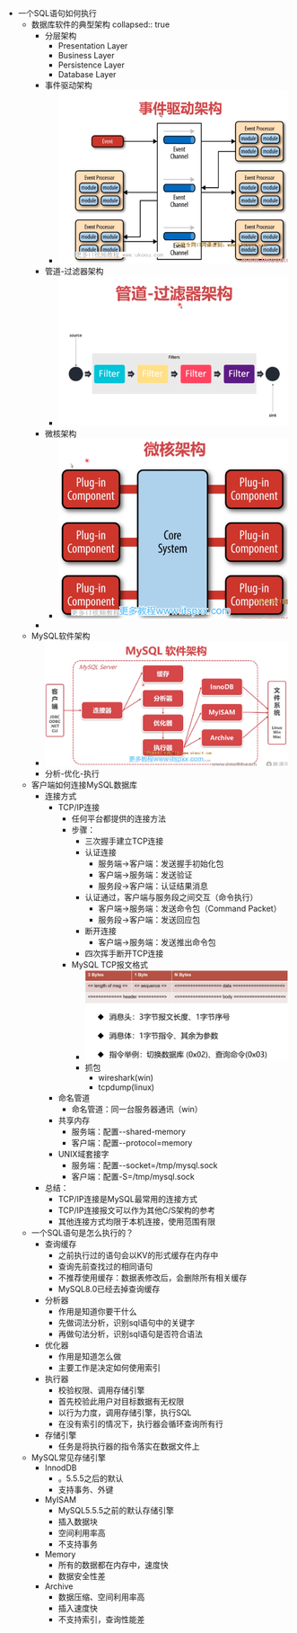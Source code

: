 - 一个SQL语句如何执行
	- 数据库软件的典型架构
	  collapsed:: true
		- 分层架构
			- Presentation Layer
			- Business Layer
			- Persistence Layer
			- Database Layer
		- 事件驱动架构
			- ![image.png](../assets/image_1666699869407_0.png)
		- 管道-过滤器架构
			- ![image.png](../assets/image_1666699980628_0.png)
		- 微核架构
			- ![image.png](../assets/image_1666700060073_0.png)
		-
	- MySQL软件架构
		- ![image.png](../assets/image_1666700326835_0.png)
		- 分析-优化-执行
	- 客户端如何连接MySQL数据库
		- 连接方式
			- TCP/IP连接
				- 任何平台都提供的连接方法
				- 步骤：
					- 三次握手建立TCP连接
					- 认证连接
						- 服务端->客户端：发送握手初始化包
						- 客户端->服务端：发送验证
						- 服务段->客户端：认证结果消息
					- 认证通过，客户端与服务段之间交互（命令执行）
						- 客户端->服务端：发送命令包（Command Packet）
						- 服务段->客户端：发送回应包
					- 断开连接
						- 客户端->服务端：发送推出命令包
					- 四次挥手断开TCP连接
				- MySQL TCP报文格式
					- ![image.png](../assets/image_1666701223652_0.png)
					- 抓包
						- wireshark(win)
						- tcpdump(linux)
			- 命名管道
				- 命名管道：同一台服务器通讯（win）
			- 共享内存
				- 服务端：配置--shared-memory
				- 客户端：配置--protocol=memory
			- UNIX域套接字
				- 服务端：配置--socket=/tmp/mysql.sock
				- 客户端：配置-S=/tmp/mysql.sock
		- 总结：
			- TCP/IP连接是MySQL最常用的连接方式
			- TCP/IP连接报文可以作为其他C/S架构的参考
			- 其他连接方式均限于本机连接，使用范围有限
	- 一个SQL语句是怎么执行的？
		- 查询缓存
			- 之前执行过的语句会以KV的形式缓存在内存中
			- 查询先前查找过的相同语句
			- 不推荐使用缓存：数据表修改后，会删除所有相关缓存
			- MySQL8.0已经去掉查询缓存
		- 分析器
			- 作用是知道你要干什么
			- 先做词法分析，识别sql语句中的关键字
			- 再做句法分析，识别sql语句是否符合语法
		- 优化器
			- 作用是知道怎么做
			- 主要工作是决定如何使用索引
		- 执行器
			- 校验权限、调用存储引擎
			- 首先校验此用户对目标数据有无权限
			- 以行为力度，调用存储引擎，执行SQL
			- 在没有索引的情况下，执行器会循环查询所有行
		- 存储引擎
			- 任务是将执行器的指令落实在数据文件上
	- MySQL常见存储引擎
		- InnodDB
			- 。5.5.5之后的默认
			- 支持事务、外键
		- MyISAM
			- MySQL5.5.5之前的默认存储引擎
			- 插入数据块
			- 空间利用率高
			- 不支持事务
		- Memory
			- 所有的数据都在内存中，速度快
			- 数据安全性差
		- Archive
			- 数据压缩、空间利用率高
			- 插入速度快
			- 不支持索引，查询性能差